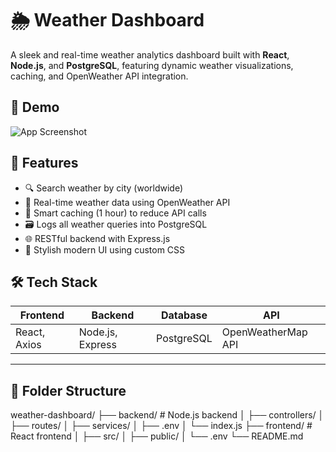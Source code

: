 # 🌦️ Weather Dashboard

A sleek and real-time weather analytics dashboard built with **React**, **Node.js**, and **PostgreSQL**, featuring dynamic weather visualizations, caching, and OpenWeather API integration.

## 📸 Demo

![App Screenshot](assets/demo-screenshot.png) <!-- Replace with actual image path or link -->

## 🚀 Features

- 🔍 Search weather by city (worldwide)
- 📡 Real-time weather data using OpenWeather API
- 💾 Smart caching (1 hour) to reduce API calls
- 🗃️ Logs all weather queries into PostgreSQL
- 🌐 RESTful backend with Express.js
- 🎨 Stylish modern UI using custom CSS

## 🛠️ Tech Stack

| Frontend         | Backend         | Database     | API                     |
|------------------|------------------|--------------|--------------------------|
| React, Axios     | Node.js, Express | PostgreSQL   | OpenWeatherMap API       |

---

## 📁 Folder Structure

weather-dashboard/
├── backend/ # Node.js backend
│ ├── controllers/
│ ├── routes/
│ ├── services/
│ ├── .env
│ └── index.js
├── frontend/ # React frontend
│ ├── src/
│ ├── public/
│ └── .env
└── README.md